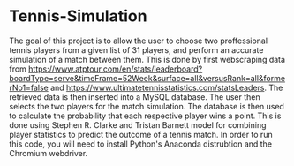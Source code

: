 # Tennis-Simulation
The goal of this project is to allow the user to choose two proffessional tennis players from a given list of 31 players, and perform an accurate simulation of a match between them. This is done by first webscraping data from https://www.atptour.com/en/stats/leaderboard?boardType=serve&timeFrame=52Week&surface=all&versusRank=all&formerNo1=false and https://www.ultimatetennisstatistics.com/statsLeaders. The retrieved data is then inserted into a MySQL database. The user then selects the two players for the match simulation. The database is then used to calculate the probability that each respective player wins a point. This is done using Stephen R. Clarke and Tristan Barnett model for combining player statistics to predict the outcome of a tennis match. In order to run this code, you will need to install Python's Anaconda distrubtion and the Chromium webdriver. 
